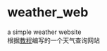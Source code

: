 # weather_web
a simple weather website  
根据[教程](https://codeburst.io/build-a-weather-website-in-30-minutes-with-node-js-express-openweather-a317f904897b)编写的一个天气查询网站
